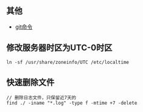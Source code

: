 ## 其他

- [git命令](./git/git.md)

## 修改服务器时区为UTC-0时区

```
ln -sf /usr/share/zoneinfo/UTC /etc/localtime
```



## 快速删除文件

```
// 删除日志文件，只保留近7天的
find ./ -iname "*.log" -type f -mtime +7 -delete
```

